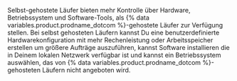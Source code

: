 Selbst-gehostete Läufer bieten mehr Kontrolle über Hardware, Betriebssystem und Software-Tools, als {% data variables.product.prodname_dotcom %}-gehostete Läufer zur Verfügung stellen. Bei selbst gehosteten Läufern kannst Du eine benutzerdefinierte Hardwarekonfiguration mit mehr Rechenleistung oder Arbeitsspeicher erstellen um größere Aufträge auszuführen, kannst Software installieren die in Deinem lokalen Netzwerk verfügbar ist und kannst ein Betriebssystem auswählen, das von {% data variables.product.prodname_dotcom %}-gehosteten Läufern nicht angeboten wird.
